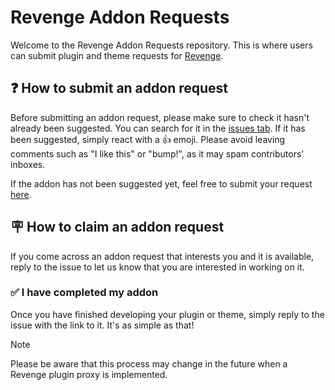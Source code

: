 # Revenge Addon Requests

Welcome to the Revenge Addon Requests repository. This is where users can submit plugin and theme requests for [Revenge](https://github.com/revenge-mod/Revenge).

## ❓ How to submit an addon request

Before submitting an addon request, please make sure to check it hasn't already been suggested. You can search for it in the [issues tab](https://github.com/Revenge-mod/addon-requests/issues). If it has been suggested, simply react with a 👍 emoji. Please avoid leaving comments such as "I like this" or "bump!", as it may spam contributors' inboxes.

If the addon has not been suggested yet, feel free to submit your request [here](https://github.com/Revenge-mod/addon-requests/issues/new/choose).

## 🪧 How to claim an addon request

If you come across an addon request that interests you and it is available, reply to the issue to let us know that you are interested in
working on it.

### ✅ I have completed my addon

Once you have finished developing your plugin or theme, simply reply to the issue with the link to it. It's as simple as that!

> [!NOTE]
> Please be aware that this process may change in the future when a Revenge plugin proxy is implemented.
